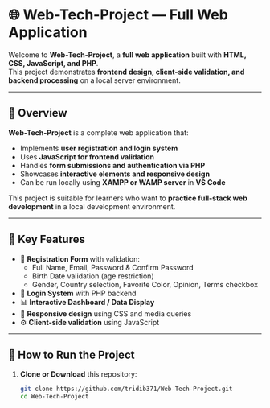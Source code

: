 # 🌐 Web-Tech-Project — Full Web Application

Welcome to **Web-Tech-Project**, a **full web application** built with **HTML, CSS, JavaScript, and PHP**.  
This project demonstrates **frontend design, client-side validation, and backend processing** on a local server environment.

---

## 📘 Overview

**Web-Tech-Project** is a complete web application that:

- Implements **user registration and login system**  
- Uses **JavaScript for frontend validation**  
- Handles **form submissions and authentication via PHP**  
- Showcases **interactive elements and responsive design**  
- Can be run locally using **XAMPP or WAMP server** in **VS Code**  

This project is suitable for learners who want to **practice full-stack web development** in a local development environment.

---

## 🧩 Key Features

- 📝 **Registration Form** with validation:
  - Full Name, Email, Password & Confirm Password  
  - Birth Date validation (age restriction)  
  - Gender, Country selection, Favorite Color, Opinion, Terms checkbox  
- 🔐 **Login System** with PHP backend  
- 📊 **Interactive Dashboard / Data Display**  
- 🎨 **Responsive design** using CSS and media queries  
- ⚙️ **Client-side validation** using JavaScript  

---

## 🧰 How to Run the Project

1. **Clone or Download** this repository:
   ```bash
   git clone https://github.com/tridib371/Web-Tech-Project.git
   cd Web-Tech-Project
